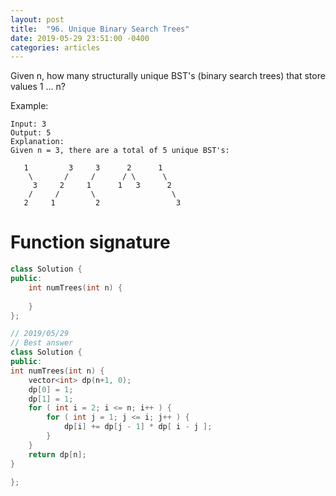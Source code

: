 ```yaml
---
layout: post
title:  "96. Unique Binary Search Trees"
date: 2019-05-29 23:51:00 -0400
categories: articles
---
```

Given n, how many structurally unique BST's (binary search trees) that store values 1 ... n?

Example:
```
Input: 3
Output: 5
Explanation:
Given n = 3, there are a total of 5 unique BST's:

   1         3     3      2      1
    \       /     /      / \      \
     3     2     1      1   3      2
    /     /       \                 \
   2     1         2                 3
```
# Function signature
```c++
class Solution {
public:
    int numTrees(int n) {
        
    }
};
```
```c++
// 2019/05/29
// Best answer
class Solution {
public:
int numTrees(int n) {
    vector<int> dp(n+1, 0);
    dp[0] = 1;
    dp[1] = 1;
    for ( int i = 2; i <= n; i++ ) {
        for ( int j = 1; j <= i; j++ ) {
            dp[i] += dp[j - 1] * dp[ i - j ];
        }
    }
    return dp[n];
}

};
```